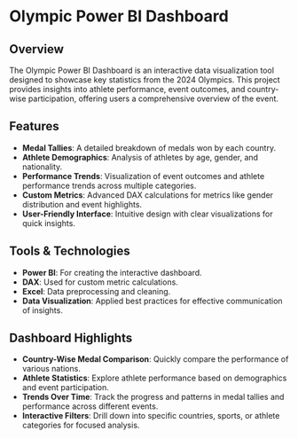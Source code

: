 # Olympic Power BI Dashboard

## Overview
The Olympic Power BI Dashboard is an interactive data visualization tool designed to showcase key statistics from the 2024 Olympics. This project provides insights into athlete performance, event outcomes, and country-wise participation, offering users a comprehensive overview of the event.

## Features
- **Medal Tallies**: A detailed breakdown of medals won by each country.
- **Athlete Demographics**: Analysis of athletes by age, gender, and nationality.
- **Performance Trends**: Visualization of event outcomes and athlete performance trends across multiple categories.
- **Custom Metrics**: Advanced DAX calculations for metrics like gender distribution and event highlights.
- **User-Friendly Interface**: Intuitive design with clear visualizations for quick insights.

## Tools & Technologies
- **Power BI**: For creating the interactive dashboard.
- **DAX**: Used for custom metric calculations.
- **Excel**: Data preprocessing and cleaning.
- **Data Visualization**: Applied best practices for effective communication of insights.

## Dashboard Highlights
- **Country-Wise Medal Comparison**: Quickly compare the performance of various nations.
- **Athlete Statistics**: Explore athlete performance based on demographics and event participation.
- **Trends Over Time**: Track the progress and patterns in medal tallies and performance across different events.
- **Interactive Filters**: Drill down into specific countries, sports, or athlete categories for focused analysis.

